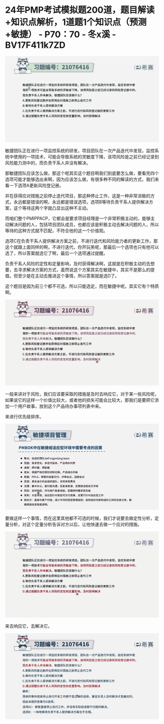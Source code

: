 # 24年PMP考试模拟题200道，题目解读+知识点解析，1道题1个知识点（预测+敏捷） - P70：70 - 冬x溪 - BV17F411k7ZD

![](img/7a068ac97ba578582f2d14fda30112db_0.png)

敏捷团队正在进行一项监控系统的研发，项目团队在一次产品迭代中发现，监控系统中使用的一项技术，可能会导致系统的灵敏度下降，该项风险是之前已经记录到风险能力测中的，而负责干系人并没有解决。

那敏捷团队应该怎么做，那这个呢其实这个题目啊我们到底要怎么做，要看完四个选项可能才能够选出来啊，因为应该怎么做，有很多种不同的解读的方式，我们来看一下选项A更新风险登记册。

并在获得应对措施之前停止迭代项目，那这种停止工作，这是一种非常消极的方式，永远都是错误的啊，永远都是错误选项，选项B等待负责干系人提供解决方案，这个等待这两个字就凸显出这种不主动。

而咱们整个PMIPPACP，它都会是要求项目经理是一个非常积极主动的，能够主动解决问题的人，包括项目团队成员，也都应该是积极主动去解决问题的人，所以等待的这种方式就不匹配，不符合他的这一个价值观。

选项C在负责干系人提供解决方案之前，不进行迭代和风险能力者的更新工作，那这个就跟上面同样的啊，不进行迭代，你开玩笑呢，那最后一个选项也只有他可以选了，所以答案就选它了啊，最后一个选项通过提醒。

负责干系人风险的定性和定量影响，及时获得解决啊，这就是在积极主动的去想要，去寻求解决方案的方式，虽然说这个方案其实在敏捷中，其实不是那么的提倡，但至少是在主动去推进这个事情，所以答案就是选D了。

这个题目是因为前三个都不可选，所以只能选定，而在敏捷中呢，其实它有个特质啊。

![](img/7a068ac97ba578582f2d14fda30112db_2.png)

一般来讲对于风险，我们应该要采取的措施是及时去响应它，对于某一些风险呢，如果说它的这样一个价值比较大，或者他的损失可能会比较大，那我们是要把它添加一个用户故事，放到这个产品待办事项列表中来。

来进行优先级排序。

![](img/7a068ac97ba578582f2d14fda30112db_4.png)

要做这样一个事情，而在这里其他都不可选的时候，我们才说要去做定性分析，定量分析，对这个定量分析告诉对方以后，让他快速去做一个应对的措施。



![](img/7a068ac97ba578582f2d14fda30112db_6.png)

来去响应它，去解决它。

![](img/7a068ac97ba578582f2d14fda30112db_8.png)